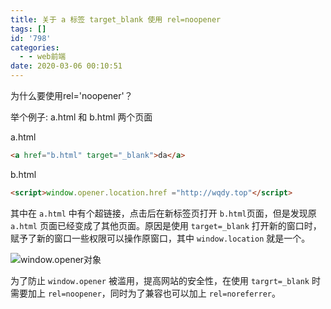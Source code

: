 ```yaml
---
title: 关于 a 标签 target_blank 使用 rel=noopener
tags: []
id: '798'
categories:
  - - web前端
date: 2020-03-06 00:10:51
---
```


为什么要使用rel='noopener'？

举个例子: a.html 和 b.html 两个页面

a.html
```html
<a href="b.html" target="_blank">da</a>
```

b.html

```html
<script>window.opener.location.href ="http://wqdy.top"</script>
```

其中在 `a.html` 中有个超链接，点击后在新标签页打开 `b.html`页面，但是发现原 `a.html` 页面已经变成了其他页面。原因是使用 `target=_blank` 打开新的窗口时，赋予了新的窗口一些权限可以操作原窗口，其中 `window.location` 就是一个。

![window.opener对象](https://wqdy.top/wp-content/uploads/2020/03/window.opener.png)

为了防止 `window.opener` 被滥用，提高网站的安全性，在使用 `targrt=_blank` 时需要加上 `rel=noopener`，同时为了兼容也可以加上 `rel=noreferrer`。
